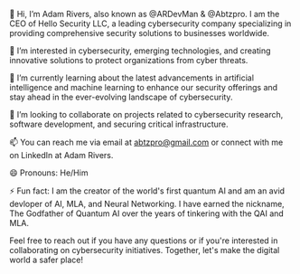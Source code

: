 👋 Hi, I’m Adam Rivers, also known as @ARDevMan & @Abtzpro. I am the CEO of Hello Security LLC, a leading cybersecurity company specializing in providing comprehensive security solutions to businesses worldwide.

👀 I’m interested in cybersecurity, emerging technologies, and creating innovative solutions to protect organizations from cyber threats.

🌱 I’m currently learning about the latest advancements in artificial intelligence and machine learning to enhance our security offerings and stay ahead in the ever-evolving landscape of cybersecurity.

💞️ I’m looking to collaborate on projects related to cybersecurity research, software development, and securing critical infrastructure.

📫 You can reach me via email at abtzpro@gmail.com or connect with me on LinkedIn at Adam Rivers.

😄 Pronouns: He/Him

⚡ Fun fact: I am the creator of the world's first quantum AI and am an avid devloper of AI, MLA, and Neural Networking. I have earned the nickname, The Godfather of Quantum AI over the years of tinkering with the QAI and MLA.

Feel free to reach out if you have any questions or if you're interested in collaborating on cybersecurity initiatives. Together, let's make the digital world a safer place!
<!---
ARDevMan/ARDevMan is a ✨ special ✨ repository because its `README.md` (this file) appears on your GitHub profile.
You can click the Preview link to take a look at your changes.
--->
